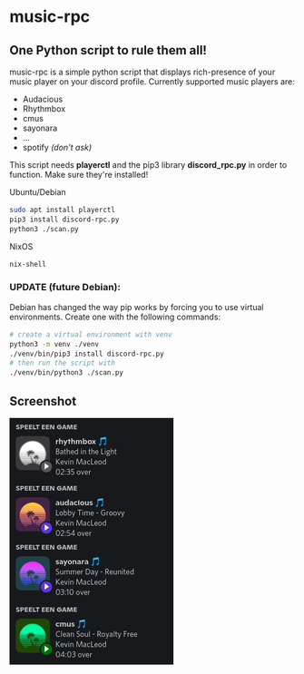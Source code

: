 # music-rpc
## One Python script to rule them all!

music-rpc is a simple python script that displays rich-presence of your music player on your discord profile.
Currently supported music players are:
- Audacious
- Rhythmbox
- cmus
- sayonara
- ...
- spotify *(don't ask)*

This script needs **playerctl** and the pip3 library **discord_rpc.py** in order to function. Make sure they're installed!

Ubuntu/Debian
```bash
sudo apt install playerctl
pip3 install discord-rpc.py
python3 ./scan.py
```

NixOS
```bash
nix-shell
```

### UPDATE (future Debian):
Debian has changed the way pip works by forcing you to use virtual environments. Create one with the following commands:
```bash
# create a virtual environment with venv
python3 -m venv ./venv
./venv/bin/pip3 install discord-rpc.py
# then run the script with
./venv/bin/python3 ./scan.py 
```

## Screenshot
![examples](screenshots/examples.png "examples")
